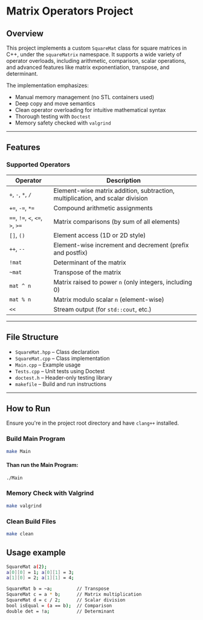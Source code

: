 # Matrix Operators Project

## Overview

This project implements a custom `SquareMat` class for square matrices in C++, under the `squareMatrix` namespace. It supports a wide variety of operator overloads, including arithmetic, comparison, scalar operations, and advanced features like matrix exponentiation, transpose, and determinant.

The implementation emphasizes:
- Manual memory management (no STL containers used)
- Deep copy and move semantics
- Clean operator overloading for intuitive mathematical syntax
- Thorough testing with `Doctest`
- Memory safety checked with `valgrind`

---

## Features

### Supported Operators

| Operator       | Description                                                      |
|----------------|------------------------------------------------------------------|
| `+`, `-`, `*`, `/` | Element-wise matrix addition, subtraction, multiplication, and scalar division |
| `+=`, `-=`, `*=` | Compound arithmetic assignments                                 |
| `==`, `!=`, `<`, `<=`, `>`, `>=` | Matrix comparisons (by sum of all elements)                 |
| `[]`, `()`     | Element access (1D or 2D style)                                   |
| `++`, `--`     | Element-wise increment and decrement (prefix and postfix)        |
| `!mat`         | Determinant of the matrix                                         |
| `~mat`         | Transpose of the matrix                                           |
| `mat ^ n`      | Matrix raised to power `n` (only integers, including 0)          |
| `mat % n`      | Matrix modulo scalar `n` (element-wise)                          |
| `<<`           | Stream output (for `std::cout`, etc.)                            |

---

## File Structure

- `SquareMat.hpp` – Class declaration
- `SquareMat.cpp` – Class implementation
- `Main.cpp` – Example usage
- `Tests.cpp` – Unit tests using Doctest
- `doctest.h` – Header-only testing library
- `makefile` – Build and run instructions

---

## How to Run

Ensure you're in the project root directory and have `clang++` installed.

### Build Main Program
```bash
make Main
```
#### Than run the Main Program:
```bash
./Main
```

### Memory Check with Valgrind
```bash
make valgrind
```
### Clean Build Files
```bash
make clean
```
## Usage example

```bash
SquareMat a(2);
a[0][0] = 1; a[0][1] = 3;
a[1][0] = 2; a[1][1] = 4;

SquareMat b = ~a;         // Transpose
SquareMat c = a * b;      // Matrix multiplication
SquareMat d = c / 2;      // Scalar division
bool isEqual = (a == b);  // Comparison
double det = !a;          // Determinant
```

